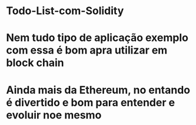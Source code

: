 ﻿# Todo-List-com-Solidity
# Nem tudo tipo de aplicação exemplo com essa é bom apra utilizar em block chain
# Ainda mais da Ethereum, no entando é divertido e bom para entender e evoluir noe mesmo

